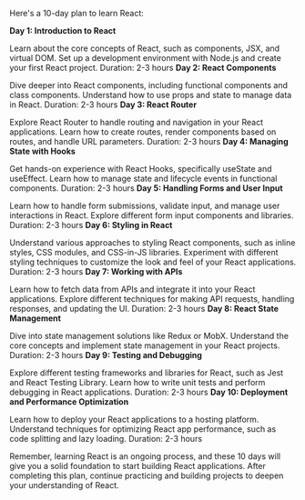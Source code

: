 Here's a 10-day plan to learn React:

__Day 1: Introduction to React__

Learn about the core concepts of React, such as components, JSX, and virtual DOM.
Set up a development environment with Node.js and create your first React project.
Duration: 2-3 hours
__Day 2: React Components__

Dive deeper into React components, including functional components and class components.
Understand how to use props and state to manage data in React.
Duration: 2-3 hours
__Day 3: React Router__

Explore React Router to handle routing and navigation in your React applications.
Learn how to create routes, render components based on routes, and handle URL parameters.
Duration: 2-3 hours
__Day 4: Managing State with Hooks__

Get hands-on experience with React Hooks, specifically useState and useEffect.
Learn how to manage state and lifecycle events in functional components.
Duration: 2-3 hours
__Day 5: Handling Forms and User Input__

Learn how to handle form submissions, validate input, and manage user interactions in React.
Explore different form input components and libraries.
Duration: 2-3 hours
__Day 6: Styling in React__

Understand various approaches to styling React components, such as inline styles, CSS modules, and CSS-in-JS libraries.
Experiment with different styling techniques to customize the look and feel of your React applications.
Duration: 2-3 hours
__Day 7: Working with APIs__

Learn how to fetch data from APIs and integrate it into your React applications.
Explore different techniques for making API requests, handling responses, and updating the UI.
Duration: 2-3 hours
__Day 8: React State Management__

Dive into state management solutions like Redux or MobX.
Understand the core concepts and implement state management in your React projects.
Duration: 2-3 hours
__Day 9: Testing and Debugging__

Explore different testing frameworks and libraries for React, such as Jest and React Testing Library.
Learn how to write unit tests and perform debugging in React applications.
Duration: 2-3 hours
__Day 10: Deployment and Performance Optimization__

Learn how to deploy your React applications to a hosting platform.
Understand techniques for optimizing React app performance, such as code splitting and lazy loading.
Duration: 2-3 hours

Remember, learning React is an ongoing process, and these 10 days will give you a solid foundation to start building React applications. After completing this plan, continue practicing and building projects to deepen your understanding of React.
